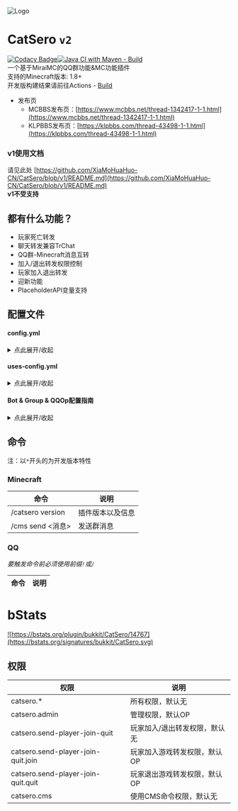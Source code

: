 ![Logo](https://repository-images.githubusercontent.com/460782323/9e8de950-9a9b-4063-b180-ac1e3c2c6a14)

# CatSero `v2`

[![Codacy Badge](https://app.codacy.com/project/badge/Grade/babcf1e300a44e3684e88840e2b2b803)](https://www.codacy.com/gh/XiaMoHuaHuo-CN/CatSero/dashboard?utm_source=github.com&amp;utm_medium=referral&amp;utm_content=XiaMoHuaHuo-CN/CatSero&amp;utm_campaign=Badge_Grade)[![Java CI with Maven - Build](https://github.com/XiaMoHuaHuo-CN/CatSero/actions/workflows/builder.yml/badge.svg?branch=main)](https://github.com/XiaMoHuaHuo-CN/CatSero/actions/workflows/builder.yml)  
一个基于MiraiMC的QQ群功能&MC功能插件  
支持的Minecraft版本: 1.8+  
开发版构建结果请前往Actions - [Build](https://github.com/XiaMoHuaHuo-CN/CatSero/actions/workflows/builder.yml)

- 发布页
    - MCBBS发布页：[https://www.mcbbs.net/thread-1342417-1-1.html](https://www.mcbbs.net/thread-1342417-1-1.html)
    - KLPBBS发布页：[https://klpbbs.com/thread-43498-1-1.html](https://klpbbs.com/thread-43498-1-1.html)

### v1使用文档

请见此处 [https://github.com/XiaMoHuaHuo-CN/CatSero/blob/v1/README.md](https://github.com/XiaMoHuaHuo-CN/CatSero/blob/v1/README.md)  
**v1不受支持**

## 都有什么功能？

- 玩家死亡转发
- 聊天转发兼容TrChat
- QQ群-Minecraft消息互转
- 加入/退出转发权限控制
- 玩家加入退出转发
- 迎新功能
- PlaceholderAPI变量支持

## 配置文件

#### config.yml
<details>
<summary>点此展开/收起</summary>

```yaml
# CatSero配置文件

# 语言文件
locale: zh_CN
# 接受bStats统计(https://bstats.org)
allow-bstats: true
```
</details>

#### uses-config.yml
<details>
<summary>点此展开/收起</summary>

```yaml
# CatSero功能设置

# 发送玩家加入/退出消息
send-player-join-quit:
  # 功能开关
  # true | false
  enabled: false
  # Bot & Group设置
  var:
    # BotID
    bot: example
    # GroupID
    group: example
  # 格式
  # 内置占位符:
  # - %player% 加入玩家名称
  format:
    # 加入
    join: "%player%加入了游戏"
    # 退出
    quit: "%player%退出了游戏"
  # 需要拥有权限才会发送
  need-permission: false

# 聊天转发
chat-forward:
  # 功能开关
  # true | false
  enabled: false
  # Bot & Group设置
  var:
    # BotID
    bot: example
    # GroupID
    group: example
  # 格式
  # 内置占位符:
  # - %name%  (To MC)发送者名称
  # - %code%  (To MC)发送者QQ号
  # - %message%  消息内容
  # - %player%  (To QQ)发送玩家名称
  # - %channel%  (To QQ | TrChat Only)聊天频道ID
  format:
    # 发送到Minecraft
    to-mc: |-
      &e[&aQQ&e]&r%name%(%code%):
      %message%
    # 发送到QQ
    to-qq: |-
      [MC]%player%:
      %message%
  # 清理消息中的格式代码
  clean-colorcode: true
  # 关键词检测
  filter:
    # 功能开关
    enabled: false
    # 关键词列表
    list:
      - "傻逼"
      - "fuck"
    # 只将关键词变为"***"而不是取消该条消息的转发
    replace-only: false
  # 聊天前缀
  prefix:
    # 功能开关
    enabled: false
    # 格式
    format:
      # 发送到Minecraft
      to-mc: "#"
      # 发送到QQ
      to-qq: "#"

# 发送玩家死亡消息
send-player-death:
  # 功能开关
  enabled: false
  # Bot & Group设置
  var:
    # BotID
    bot: example
    # GroupID
    group: example
  # 格式
  format: "%player%死了,因为\n%deathmes%"

# 新人加入群欢迎
new-group-member-message:
  # 功能开关
  enabled: false
  # Bot & Group设置
  var:
    # BotID
    bot: example
    # GroupID
    group: example
  # 格式
  format: "欢迎%at%（%code%）加入本群!"

```
</details>

#### Bot & Group & QQOp配置指南
<details>
<summary>点此展开/收起</summary>

##### 添加指南
<details>
<summary>点此展开/收起</summary>

### Bot配置指南
Bot配置位于`mirai-configs/bot.yml`  
首次打开，您应该会看到如下内容
```yaml
list:
  example: 123456789
  example2: 123456789
```
list下的`example`与`example2`即为BotID  
创建格式为`<id>: <Bot QQ号>`  
您可以新建若干Bot，例如，让我们把文件改为
```yaml
list:
  hello-bot: 123456789
```

### Group配置指南
Group配置位于`mirai-configs/group.yml`  
首次打开，您应该会看到如下内容
```yaml
list:
  example: 123456789
  example2: 123456789
```
list下的`example`与`example2`即为BotID  
创建格式为`<id>: <群号>`  
您可以新建若干Group，例如，让我们把文件改为
```yaml
list:
  hello-group: 123456789
```

### QQOp配置指南
QQOp配置位于`mirai-configs/qq-op.yml`  
您只需要按照YAML数组格式添加用户QQ号即可
</details>

#### 使用指南
<details>
<summary>点此展开/收起</summary>

正在编写
</details>
</details>

## 命令

注：以`*`开头的为开发版本特性

### Minecraft

| 命令                                 | 说明       |
|------------------------------------|----------|
| /catsero version                   | 插件版本以及信息 |
| /cms send <Bot ID> <Group ID> <消息> | 发送群消息    |

### QQ

_要触发命令前必须使用前缀`!`或`/`_

| 命令                                 | 说明                           |
|------------------------------------|------------------------------|

# bStats

<a href="https://bstats.org/plugin/bukkit/CatSero/14767">![https://bstats.org/plugin/bukkit/CatSero/14767](https://bstats.org/signatures/bukkit/CatSero.svg)</a>

## 权限

| 权限                                 | 说明                         |
|------------------------------------|----------------------------|
| catsero.*                          | 所有权限，默认无                   |
| catsero.admin                      | 管理权限，默认OP                  |
| catsero.send-player-join-quit      | 玩家加入/退出转发权限，默认无            |
| catsero.send-player-join-quit.join | 玩家加入游戏转发权限，默认OP            |
| catsero.send-player-join-quit.quit | 玩家退出游戏转发权限，默认OP            |
| catsero.cms                        | 使用CMS命令权限，默认无              |
